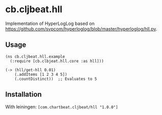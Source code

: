 # cb.cljbeat.hll

Implementation of HyperLogLog based on
https://github.com/svpcom/hyperloglog/blob/master/hyperloglog/hll.py.

## Usage

```
(ns cb.cljbeat.hll.example
  (:require [cb.clbjeat.hll.core :as hll]))

(-> (hll/get-hll 0.01)
    (.addItems [1 2 3 4 5])
    (.countDistinct))  ;; Evaluates to 5
```

## Installation

With leiningen: `[com.chartbeat.cljbeat/hll "1.0.0"]`